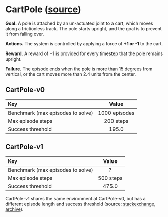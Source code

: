 # CartPole ([source](https://github.com/openai/gym/blob/master/gym/envs/classic_control/cartpole.py))

**Goal.** A pole is attached by an un-actuated joint to a cart, which moves along a frictionless track. The pole starts upright, and the goal is to prevent it from falling over. 

**Actions.** The system is controlled by applying a force of **+1 or -1** to the cart.

**Reward.** A reward of +1 is provided for every timestep that the pole remains upright.

**Failure.** The episode ends when the pole is more than 15 degrees from vertical, or the cart moves more than 2.4 units from the center.

## CartPole-v0

|Key|Value|
|:--|:---:|
|Benchmark (max episodes to solve)|1000 episodes|
|Max episode steps|200 steps|
|Success threshold|195.0|


## CartPole-v1

|Key|Value|
|:--|:---:|
|Benchmark (max episodes to solve)|?|
|Max episode steps|500 steps|
|Success threshold|475.0|

CartPole-v1 shares the same environment at CartPole-v0, but has a different episode length and success threshold (source: [stackexchange](https://stackoverflow.com/questions/56904270/difference-between-openai-gym-environments-cartpole-v0-and-cartpole-v1), [archive](https://archive.is/s9FtS)).
